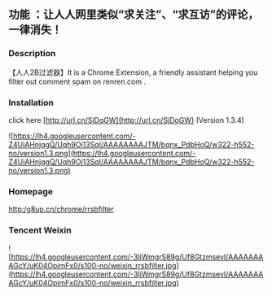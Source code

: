 **功能** ：让人人网里类似“求关注”、“求互访”的评论，一律消失！
---
### Description ###
【人人2B过滤器】It is a Chrome Extension, a friendly assistant helping you filter out  comment spam on renren.com .
### Installation ###

click here [http://url.cn/SjDqGW](http://url.cn/SjDqGW) (Version 1.3.4)

![https://lh4.googleusercontent.com/-Z4UiAHnjqgQ/Uqh9Oi13SqI/AAAAAAAAJTM/bqnx_PdbHoQ/w322-h552-no/version1.3.png](https://lh4.googleusercontent.com/-Z4UiAHnjqgQ/Uqh9Oi13SqI/AAAAAAAAJTM/bqnx_PdbHoQ/w322-h552-no/version1.3.png)
### Homepage ###
[http:/g8up.cn/chrome/rrsbfilter](http://g8up.cn/chrome/rrsbfilter?via=googlecode)
### Tencent Weixin ###
![https://lh4.googleusercontent.com/-3IiWmgrS89g/Uf8GtzmsevI/AAAAAAAAGcY/uK04OpjmFx0/s100-no/weixin_rrsbfilter.jpg](https://lh4.googleusercontent.com/-3IiWmgrS89g/Uf8GtzmsevI/AAAAAAAAGcY/uK04OpjmFx0/s100-no/weixin_rrsbfilter.jpg)
